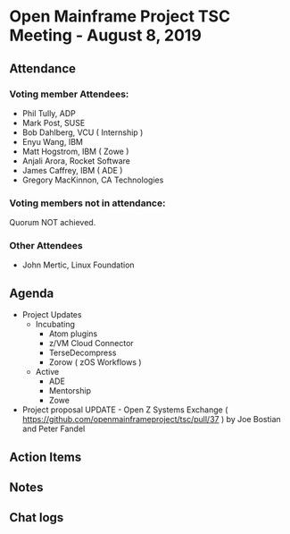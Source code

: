 # Open Mainframe Project TSC Meeting - August 8, 2019

## Attendance

### Voting member Attendees:

* Phil Tully, ADP
* Mark Post, SUSE
* Bob Dahlberg, VCU ( Internship )
* Enyu Wang, IBM
* Matt Hogstrom, IBM ( Zowe )
* Anjali Arora, Rocket Software
* James Caffrey, IBM ( ADE )
* Gregory MacKinnon, CA Technologies

### Voting members not in attendance:

Quorum NOT achieved.

### Other Attendees

* John Mertic, Linux Foundation

## Agenda

* Project Updates
  * Incubating
    * Atom plugins
    * z/VM Cloud Connector
    * TerseDecompress
    * Zorow ( zOS Workflows )
  * Active
    * ADE
    * Mentorship
    * Zowe
* Project proposal UPDATE - Open Z Systems Exchange ( https://github.com/openmainframeproject/tsc/pull/37 ) by Joe Bostian and Peter Fandel

## Action Items

## Notes

## Chat logs
